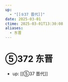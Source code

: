 ```yaml
---
up:
  - "[[⑤37 晋代]]"
date: 2025-03-01
ctime: 2025-03-01T13:30:08
aliases:
  - 东晋
---
```


# ⑤372 东晋

- up: [[⑤37 晋代]]
